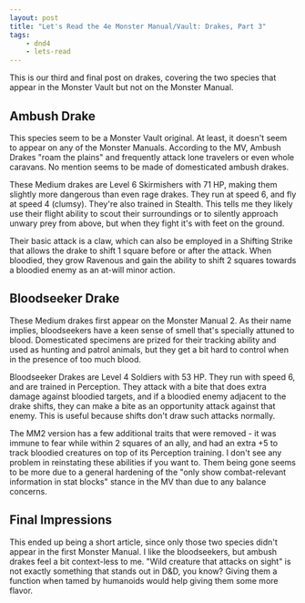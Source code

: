 ```yaml
---
layout: post
title: "Let's Read the 4e Monster Manual/Vault: Drakes, Part 3"
tags:
    - dnd4
    - lets-read
---
```


This is our third and final post on drakes, covering the two species that appear
in the Monster Vault but not on the Monster Manual.

## Ambush Drake

This species seem to be a Monster Vault original. At least, it doesn't seem to
appear on any of the Monster Manuals. According to the MV, Ambush Drakes "roam
the plains" and frequently attack lone travelers or even whole
caravans. No mention seems to be made of domesticated ambush drakes.

These Medium drakes are Level 6 Skirmishers with 71 HP, making them slightly
more dangerous than even rage drakes. They run at speed 6, and fly at speed 4
(clumsy). They're also trained in Stealth. This tells me they likely use their
flight ability to scout their surroundings or to silently approach unwary prey
from above, but when they fight it's with feet on the ground.

Their basic attack is a claw, which can also be employed in a Shifting Strike
that allows the drake to shift 1 square before or after the attack. When
bloodied, they grow Ravenous and gain the ability to shift 2 squares towards a
bloodied enemy as an at-will minor action.

## Bloodseeker Drake

These Medium drakes first appear on the Monster Manual 2. As their name implies,
bloodseekers have a keen sense of smell that's specially attuned to
blood. Domesticated specimens are prized for their tracking ability and used as
hunting and patrol animals, but they get a bit hard to control when in the
presence of too much blood.

Bloodseeker Drakes are Level 4 Soldiers with 53 HP. They run with speed 6, and
are trained in Perception. They attack with a bite that does extra damage
against bloodied targets, and if a bloodied enemy adjacent to the drake shifts,
they can make a bite as an opportunity attack against that enemy. This is useful
because shifts don't draw such attacks normally.

The MM2 version has a few additional traits that were removed - it was immune to
fear while within 2 squares of an ally, and had an extra +5 to track bloodied
creatures on top of its Perception training. I don't see any problem in
reinstating these abilities if you want to. Them being gone seems to be more due
to a general hardening of the "only show combat-relevant information in stat
blocks" stance in the MV than due to any balance concerns.

## Final Impressions

This ended up being a short article, since only those two species didn't appear
in the first Monster Manual. I like the bloodseekers, but ambush drakes feel a
bit context-less to me. "Wild creature that attacks on sight" is not exactly
something that stands out in D&D, you know? Giving them a function when tamed by
humanoids would help giving them some more flavor.
